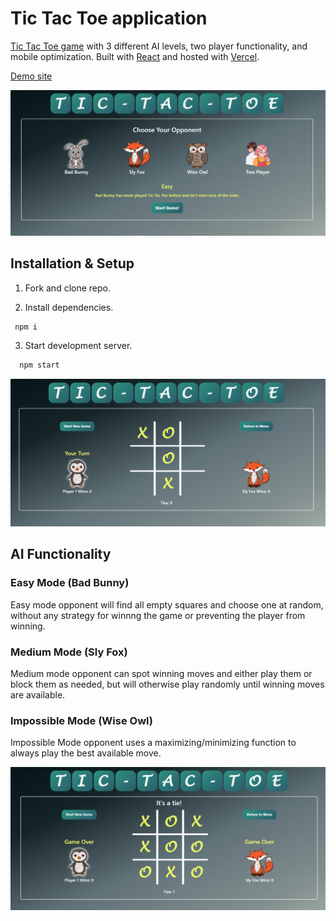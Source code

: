 # Tic Tac Toe application

[Tic Tac Toe game](https://tic-tac-toe-tau-lemon.vercel.app/) with 3 different AI levels, two player functionality, and mobile optimization. Built with [React](https://react.dev/) and hosted with [Vercel](http://vercel.com).

[Demo site](https://tic-tac-toe-tau-lemon.vercel.app/)

![Image showing the menu screen with 3 AI opponents, 1 human opponent, difficuklty description, and start button](./screenshots/Menu.png)

## Installation & Setup

1. Fork and clone repo.

2. Install dependencies.

  ```sh
   npm i
   ```

3. Start development server.

 ```sh
   npm start
   ```

![Image showing game in progress with player icons, number of wins and ties, and start new game and return to menu buttons](./screenshots/Gameplay.png)

## AI Functionality

### Easy Mode (Bad Bunny)
Easy mode opponent will find all empty squares and choose one at random, without any strategy for winnng the game or preventing the player from winning.

### Medium Mode (Sly Fox)
Medium mode opponent can spot winning moves and either play them or block them as needed, but will otherwise play randomly until winning moves are available.

### Impossible Mode (Wise Owl)
Impossible Mode opponent uses a maximizing/minimizing function to always play the best available move.

![Image showing End of Game (in this case a tie)](./screenshots/Game%20Over.png)